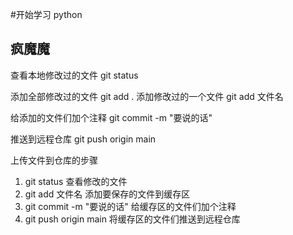 #开始学习 python
## 疯魔魔
查看本地修改过的文件 git status

添加全部修改过的文件 git add .
添加修改过的一个文件 git add 文件名

给添加的文件们加个注释 git commit -m "要说的话"

推送到远程仓库 git push origin main

上传文件到仓库的步骤


1. git status 查看修改的文件
2. git add 文件名 添加要保存的文件到缓存区
3. git commit -m "要说的话" 给缓存区的文件们加个注释
4. git push origin main 将缓存区的文件们推送到远程仓库
  